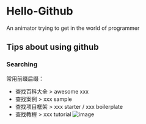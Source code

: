 # Hello-Github
An animator trying to get in the world of programmer

## Tips about using github
### Searching
常用前缀后缀：
- 查找百科大全 > awesome xxx
- 查找案例 > xxx sample
- 查找项目框架 > xxx starter / xxx boilerplate
- 查找教程 > xxx tutorial
![image](https://github.com/boringmu/Hello-Github/assets/54476767/d829101e-9e6c-4c56-b1af-9eb79a810f5d)
